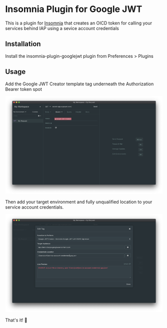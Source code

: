 # Insomnia Plugin for Google JWT
This is a plugin for [Insomnia](https://insomnia.rest/) that creates an OICD token for calling your services behind IAP using a sevice account credentials

## Installation
Install the insomnia-plugin-googlejwt plugin from Preferences > Plugins

## Usage
Add the Google JWT Creator template tag underneath the Authorization Bearer token spot

![Authorization Bearer](img/auth.png)

Then add your target environment and fully unqualified location to your service account credentials.

![UI](img/ui.png)

That's it! 🎉